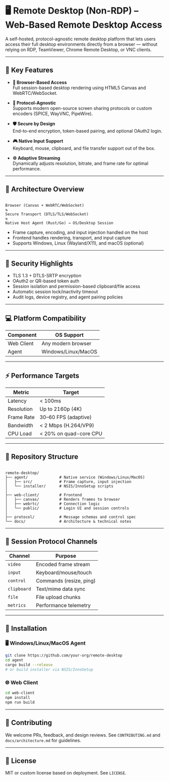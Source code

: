 # 🖥️ Remote Desktop (Non-RDP) – Web-Based Remote Desktop Access

A self-hosted, protocol-agnostic remote desktop platform that lets users access their full desktop environments directly from a browser — without relying on RDP, TeamViewer, Chrome Remote Desktop, or VNC clients.

---

## 🚀 Key Features

- **🎯 Browser-Based Access**  
  Full session-based desktop rendering using HTML5 Canvas and WebRTC/WebSocket.

- **🧩 Protocol-Agnostic**  
  Supports modern open-source screen sharing protocols or custom encoders (SPICE, WayVNC, PipeWire).

- **🛡️ Secure by Design**  
  End-to-end encryption, token-based pairing, and optional OAuth2 login.

- **🎮 Native Input Support**  
  Keyboard, mouse, clipboard, and file transfer support out of the box.

- **⚙️ Adaptive Streaming**  
  Dynamically adjusts resolution, bitrate, and frame rate for optimal performance.

---

## 🧱 Architecture Overview

```

Browser (Canvas + WebRTC/WebSocket)
⇅
Secure Transport (DTLS/TLS/WebSocket)
⇅
Native Host Agent (Rust/Go) → OS/Desktop Session

```

- Frame capture, encoding, and input injection handled on the host
- Frontend handles rendering, transport, and input capture
- Supports Windows, Linux (Wayland/X11), and macOS (optional)

---

## 🔐 Security Highlights

- TLS 1.3 + DTLS-SRTP encryption
- OAuth2 or QR-based token auth
- Session isolation and permission-based clipboard/file access
- Automatic session lock/inactivity timeout
- Audit logs, device registry, and agent pairing policies

---

## 💻 Platform Compatibility

| Component   | OS Support           |
|-------------|----------------------|
| Web Client  | Any modern browser   |
| Agent       | Windows/Linux/MacOS  |

---

## ⚡ Performance Targets

| Metric     | Target                |
|------------|-----------------------|
| Latency    | < 100ms               |
| Resolution | Up to 2160p (4K)      |
| Frame Rate | 30–60 FPS (adaptive)  |
| Bandwidth  | < 2 Mbps (H.264/VP9)  |
| CPU Load   | < 20% on quad-core CPU|

---

## 📁 Repository Structure

```

remote-desktop/
├── agent/              # Native service (Windows/Linux/MacOS)
│   ├── src/            # Frame capture, input injection
│   └── installer/      # NSIS/InnoSetup scripts
│
├── web-client/         # Frontend
│   ├── canvas/         # Renders frames to browser
│   ├── webrtc/         # Connection logic
│   └── public/         # Login UI and session controls
│
├── protocol/           # Message schemas and control spec
└── docs/               # Architecture & technical notes

````

---

## 📜 Session Protocol Channels

| Channel     | Purpose                 |
|-------------|-------------------------|
| `video`     | Encoded frame stream    |
| `input`     | Keyboard/mouse/touch    |
| `control`   | Commands (resize, ping) |
| `clipboard` | Text/mime data sync     |
| `file`      | File upload chunks      |
| `metrics`   | Performance telemetry   |

---

## 🔧 Installation

### 🖥️ Windows/Linux/MacOS Agent

```bash
git clone https://github.com/your-org/remote-desktop
cd agent
cargo build --release
# or build installer via NSIS/InnoSetup
````

### 🌐 Web Client

```bash
cd web-client
npm install
npm run build
```

---

## 🙌 Contributing

We welcome PRs, feedback, and design reviews. See `CONTRIBUTING.md` and `docs/architecture.md` for guidelines.

---

## 📖 License

MIT or custom license based on deployment. See `LICENSE`.

